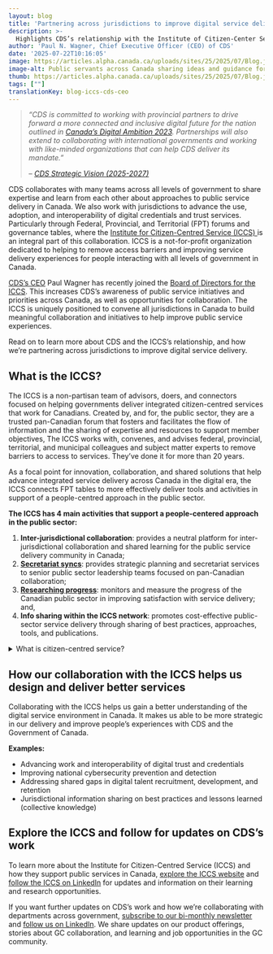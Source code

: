 ```yaml
---
layout: blog
title: 'Partnering across jurisdictions to improve digital service delivery'
description: >-
  Highlights CDS’s relationship with the Institute of Citizen-Center Service (ICCS) and pan-Canadian collaboration.
author: 'Paul N. Wagner, Chief Executive Officer (CEO) of CDS'
date: '2025-07-22T10:16:05'
image: https://articles.alpha.canada.ca/uploads/sites/25/2025/07/Blog.jpg
image-alt: Public servants across Canada sharing ideas and guidance for digital service delivery.
thumb: https://articles.alpha.canada.ca/uploads/sites/25/2025/07/Blog.jpg
tags: [""]
translationKey: blog-iccs-cds-ceo
---
```


<blockquote class="wp-block-quote is-layout-flow wp-block-quote-is-layout-flow">
<p><em>“CDS is committed to working with provincial partners to drive forward a more connected and inclusive digital future for the nation outlined in </em><a href="https://www.canada.ca/en/government/system/digital-government/digital-ambition.html" target="_blank" rel="noreferrer noopener"><em>Canada’s Digital Ambition 2023</em></a><em>. Partnerships will also extend to collaborating with international governments and working with like-minded organizations that can help CDS deliver its mandate.”</em></p>



<p>–<em> </em><a href="https://digital.canada.ca/reports/strategy-2024.pdf?utm_campaign=esdc-edsc-intcomms-24-25&amp;utm_medium=pog&amp;utm_source=iccs-blog&amp;utm_content=cds-strategy-en-250605" target="_blank" rel="noreferrer noopener"><em>CDS Strategic Vision (2025-2027)</em></a></p>
</blockquote>



<p>CDS collaborates with many teams across all levels of government to share expertise and learn from each other about approaches to public service delivery in Canada. We also work with jurisdictions to advance the use, adoption, and interoperability of digital credentials and trust services. Particularly through Federal, Provincial, and Territorial (FPT) forums and governance tables, where the <a href="https://iccs-isac.org/" target="_blank" rel="noreferrer noopener">Institute for Citizen-Centred Service (ICCS) </a>is an integral part of this collaboration. ICCS is a not-for-profit organization dedicated to helping to remove access barriers and improving service delivery experiences for people interacting with all levels of government in Canada. </p>



<p><a href="https://www.linkedin.com/in/paul-n-wagner-3112a13/" target="_blank" rel="noreferrer noopener">CDS’s CEO</a> Paul Wagner has recently joined the <a href="https://iccs-isac.org/our-story/who-we-are/board-of-directors" target="_blank" rel="noreferrer noopener">Board of Directors for the ICCS</a>. This increases CDS’s awareness of public service initiatives and priorities across Canada, as well as opportunities for collaboration. The ICCS is uniquely positioned to convene all jurisdictions in Canada to build meaningful collaboration and initiatives to help improve public service experiences.</p>



<p>Read on to learn more about CDS and the ICCS’s relationship, and how we’re partnering across jurisdictions to improve digital service delivery.</p>



<h2 class="wp-block-heading"><strong>What is the ICCS?</strong></h2>



<p>The ICCS is a non-partisan team of advisors, doers, and connectors focused on helping governments deliver integrated citizen-centred services that work for Canadians. Created by, and for, the public sector, they are a trusted pan-Canadian forum that fosters and facilitates the flow of information and the sharing of expertise and resources to support member objectives, The ICCS works with, convenes, and advises federal, provincial, territorial, and municipal colleagues and subject matter experts to remove barriers to access to services. They’ve done it for more than 20 years.&nbsp;</p>



<p>As a focal point for innovation, collaboration, and shared solutions that help advance integrated service delivery across Canada in the digital era, the ICCS connects FPT tables to more effectively deliver tools and activities in support of a people-centred approach in the public sector.&nbsp;</p>



<p><strong>The ICCS has 4 main activities that support a people-centered approach in the public sector:</strong></p>



<ol class="wp-block-list">
<li><strong>Inter-jurisdictional collaboration</strong>: provides a neutral platform for inter-jurisdictional collaboration and shared learning for the public service delivery community in Canada;</li>



<li><a href="https://iccs-isac.org/our-work/councils" target="_blank" rel="noreferrer noopener"><strong>Secretariat syncs</strong></a>: provides strategic planning and secretariat services to senior public sector leadership teams focused on pan-Canadian collaboration;</li>



<li><a href="https://iccs-isac.org/our-work/measure-and-benchmark" target="_blank" rel="noreferrer noopener"><strong>Researching progress</strong></a>: monitors and measure the progress of the Canadian public sector in improving satisfaction with service delivery; and,</li>



<li><strong>Info sharing within the ICCS network</strong>: promotes cost-effective public-sector service delivery through sharing of best practices, approaches, tools, and publications.</li>
</ol>



<details class="wp-block-cds-snc-accordion"><summary>What is citizen-centred service?</summary>
<p>From the ICCS: <a href="https://iccs-isac.org/our-story/who-we-are/what-is-citizen-centred-service" target="_blank" rel="noreferrer noopener"><strong>There are at least 6 reasons for the public sector to deliver their programs and services with a citizen-centred approach.</strong></a></p>



<ol class="wp-block-list">
<li><strong>Focus on needs, perspectives, improvement priorities, and satisfaction of Canadians.</strong><br>Using a citizen-centred perspective means organizations must focus on service improvement priorities and needs from the individual’s perspective.&nbsp; In a citizen-centred approach, citizen satisfaction becomes the criterion for success, and the basis for results measurement in public sector service delivery.<br></li>



<li><strong>A citizen-centred approach highlights access challenges.</strong><br>Citizens must work through the maze of public sector organizations and services to get what they need. To truly meet citizens’ service needs, governments must work together across levels of government to provide seamless, integrated service to individuals and businesses.<br></li>



<li><strong>Clients of government services are not simply clients.</strong><br>They are more than consumers of government services and usually also taxpayers and citizens which have a personal interest in how they consume services. While clients of the government services in Canada are usually citizens of this country, they may also be potential citizens of Canada, or citizens of another country with a business, professional or personal interest in Canada.<br></li>



<li><strong>Many of the clients of government are involuntary clients.</strong><br>The involuntary client whose service relationship with government can stem from government requirements or citizen obligations. That is one reason why fairness is among the five top drivers of Canadians’ satisfaction with the quality of government service delivery.<br></li>



<li><strong>Balance the distinct interests and needs of different categories of citizens, against the public interest.</strong><br>Governments must balance the interests of immediate or direct clients with those of society as a whole. Public sector organizations must keep in mind that the quality of their service delivery experience contributes to building trust, strengthening client satisfaction, and supporting broader access for all individuals.<br></li>



<li><strong>Canadians form an impression at each service interaction.</strong><br>Creating an impression of an organization or service is about the effectiveness of the public institution and about the potential of democratic government. The service experience either increases or decreases Canadians’ confidence in public institutions. Each interaction—whether in person, online, or by telephone—is an opportunity to build trust and positive sentiment towards the public sector. Moments of truths are proactive and need to be tied to experiences that are important for the client.</li>
</ol>
</details>



<h2 class="wp-block-heading"><strong>How our collaboration with the ICCS helps us design and deliver better services</strong></h2>



<p>Collaborating with the ICCS helps us gain a better understanding of the digital service environment in Canada. It makes us able to be more strategic in our delivery and improve people’s experiences with CDS and the Government of Canada.</p>



<p><strong>Examples:</strong></p>



<ul class="wp-block-list">
<li>Advancing work and interoperability of digital trust and credentials&nbsp;&nbsp;</li>



<li>Improving national cybersecurity prevention and detection</li>



<li>Addressing shared gaps in digital talent recruitment, development, and retention&nbsp;</li>



<li>Jurisdictional information sharing on best practices and lessons learned (collective knowledge)</li>
</ul>



<h2 class="wp-block-heading"><strong>Explore the ICCS and follow for updates on CDS’s work</strong></h2>



<p>To learn more about the Institute for Citizen-Centred Service (ICCS) and how they support public services in Canada, <a href="https://iccs-isac.org/" target="_blank" rel="noreferrer noopener">explore the ICCS website</a> and <a href="https://www.linkedin.com/company/citizenf1rst/posts/?feedView=all" target="_blank" rel="noreferrer noopener">follow the ICCS on LinkedIn</a> for updates and information on their learning and research opportunities.</p>



<p>If you want further updates on CDS’s work and how we’re collaborating with departments across government, <a href="https://us15.campaign-archive.com/home/?u=729a207773f7324e217a1d945&amp;id=eb357181d2" target="_blank" rel="noreferrer noopener">subscribe to our bi-monthly newsletter</a> and <a href="https://www.linkedin.com/company/cds-snc/posts/" target="_blank" rel="noreferrer noopener">follow us on LinkedIn</a>. We share updates on our product offerings, stories about GC collaboration, and learning and job opportunities in the GC community.</p>



<p></p>


